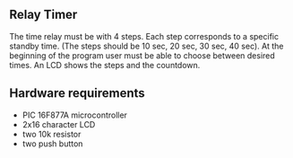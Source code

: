 ## Relay Timer
The time relay must be with 4 steps. Each step corresponds to a specific standby time. (The steps should be 10 sec, 20 sec, 30 sec, 40 sec). At the beginning of the program user must be able to choose between desired times. An LCD shows the steps and the countdown.


## Hardware requirements
* PIC 16F877A microcontroller 
* 2x16 character LCD
* two 10k resistor
* two push button